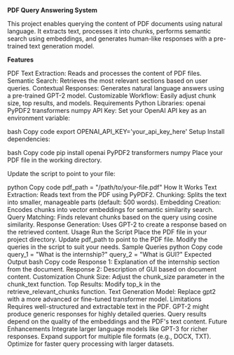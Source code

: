 **PDF Query Answering System** 

This project enables querying the content of PDF documents using natural language. It extracts text, processes it into chunks, performs semantic search using embeddings, and generates human-like responses with a pre-trained text generation model.

**Features**

PDF Text Extraction: Reads and processes the content of PDF files.
Semantic Search: Retrieves the most relevant sections based on user queries.
Contextual Responses: Generates natural language answers using a pre-trained GPT-2 model.
Customizable Workflow: Easily adjust chunk size, top results, and models.
Requirements
Python Libraries:
openai
PyPDF2
transformers
numpy
API Key: Set your OpenAI API key as an environment variable:

bash
Copy code
export OPENAI_API_KEY='your_api_key_here'
Setup
Install dependencies:

bash
Copy code
pip install openai PyPDF2 transformers numpy
Place your PDF file in the working directory.

Update the script to point to your file:

python
Copy code
pdf_path = "/path/to/your-file.pdf"
How It Works
Text Extraction: Reads text from the PDF using PyPDF2.
Chunking: Splits the text into smaller, manageable parts (default: 500 words).
Embedding Creation: Encodes chunks into vector embeddings for semantic similarity search.
Query Matching: Finds relevant chunks based on the query using cosine similarity.
Response Generation: Uses GPT-2 to create a response based on the retrieved content.
Usage
Run the Script
Place the PDF file in your project directory.
Update pdf_path to point to the PDF file.
Modify the queries in the script to suit your needs.
Sample Queries
python
Copy code
query_1 = "What is the internship?"
query_2 = "What is GUI?"
Expected Output
bash
Copy code
Response 1: Explanation of the internship section from the document.
Response 2: Description of GUI based on document content.
Customization
Chunk Size: Adjust the chunk_size parameter in the chunk_text function.
Top Results: Modify top_k in the retrieve_relevant_chunks function.
Text Generation Model: Replace gpt2 with a more advanced or fine-tuned transformer model.
Limitations
Requires well-structured and extractable text in the PDF.
GPT-2 might produce generic responses for highly detailed queries.
Query results depend on the quality of the embeddings and the PDF's text content.
Future Enhancements
Integrate larger language models like GPT-3 for richer responses.
Expand support for multiple file formats (e.g., DOCX, TXT).
Optimize for faster query processing with larger datasets.
